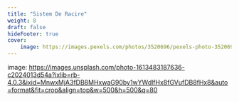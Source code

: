 ```yaml
---
title: "Sistem De Racire"
weight: 8
draft: false
hideFooter: true
cover:
    image: https://images.pexels.com/photos/3520696/pexels-photo-3520696.jpeg?auto=compress&cs=tinysrgb&w=1260&h=750&dpr=1
---
```


image: https://images.unsplash.com/photo-1613483187636-c2024013d54a?ixlib=rb-4.0.3&ixid=MnwxMjA3fDB8MHxwaG90by1wYWdlfHx8fGVufDB8fHx8&auto=format&fit=crop&align=top&w=500&h=500&q=80

